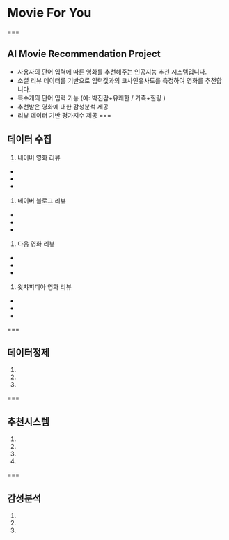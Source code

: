 # Movie For You
===
## AI Movie Recommendation Project
 - 사용자의 단어 입력에 따른 영화를 추천해주는 인공지능 추천 시스템입니다.
 - 소셜 리뷰 데이터를 기반으로 입력값과의 코사인유사도를 측정하여 영화를 추천합니다.
  - 복수개의 단어 입력 가능 (예: 박진감+유쾌한 / 가족+힐링 )
  - 추천받은 영화에 대한 감성분석 제공
  - 리뷰 데이터 기반 평가지수 제공
===
## 데이터 수집
1. 네이버 영화 리뷰
  -
  -
  -
1. 네이버 블로그 리뷰
  -
  -
  -
1. 다음 영화 리뷰
  -
  -
  -
1. 왓챠피디아 영화 리뷰
  -
  -
  -
===
## 데이터정제
1. 
2.   
3. 
   
 
===
## 추천시스템
1. 
2. 
3.   
4. 
  
===
## 감성분석 
1. 
2.  
3.   